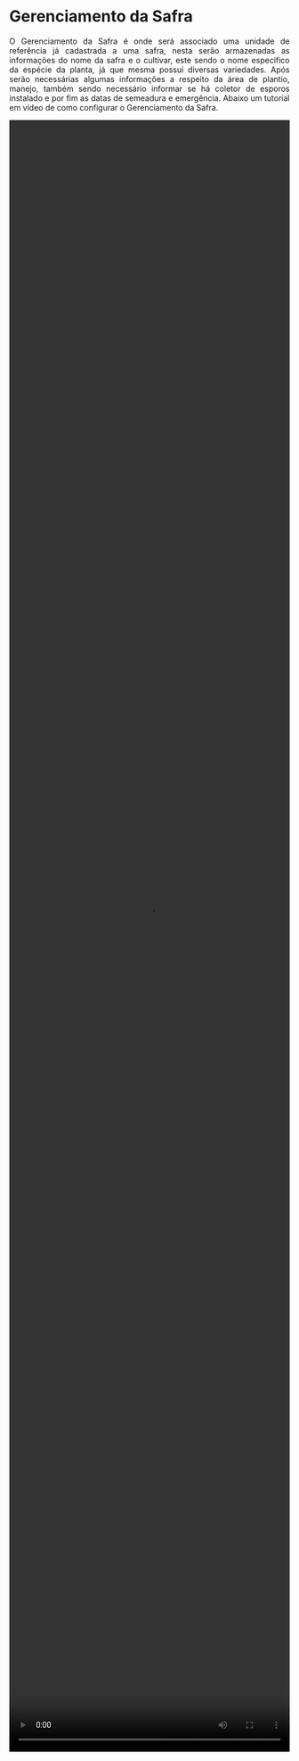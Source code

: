 # Gerenciamento da Safra

<p align="justify">
O Gerenciamento da Safra é onde será associado uma unidade de referência já cadastrada a uma safra, nesta serão armazenadas as informações do nome da safra e o cultivar, este sendo o nome especifico da espécie da planta, já que  mesma possui diversas variedades. Após serão necessárias algumas informações a respeito da área de plantio, manejo, também sendo necessário informar se há coletor de esporos instalado e por fim as datas de semeadura e emergência.
Abaixo um tutorial em vídeo de como configurar o Gerenciamento da Safra.
</p>

<video width="100%" height="75%" class="audioplayer" controls>
<source type="video/mp4" src=/safra.mp4></source>
Sem suporte para o vídeo
</video>
